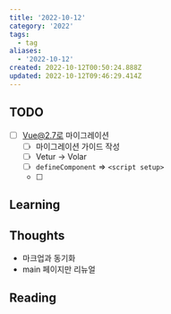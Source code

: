 ```yaml
---
title: '2022-10-12'
category: '2022'
tags:
  - tag
aliases:
  - '2022-10-12'
created: 2022-10-12T00:50:24.888Z
updated: 2022-10-12T09:46:29.414Z
---
```


## TODO

- [ ] Vue@2.7로 마이그레이션
  - [ ] 마이그레이션 가이드 작성
  - [ ] Vetur -> Volar
  - [ ] `defineComponent` => `<script setup>`
  - [ ]

## Learning

## Thoughts

- 마크업과 동기화
- main 페이지만 리뉴얼

## Reading
